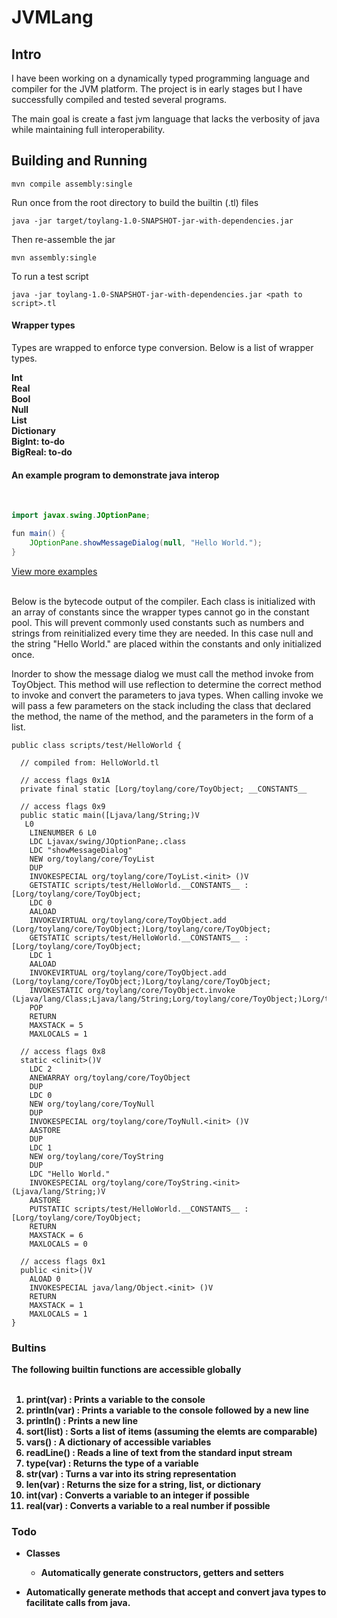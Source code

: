 # JVMLang

## Intro

I have been working on a dynamically typed programming language and compiler
for the JVM platform. The project is in early stages but I have successfully
compiled and tested several programs.

The main goal is create a fast jvm language that lacks the verbosity
of java while maintaining full interoperability.

## Building and Running

```
mvn compile assembly:single
```

Run once from the root directory to build the builtin (.tl) files

```
java -jar target/toylang-1.0-SNAPSHOT-jar-with-dependencies.jar
```

Then re-assemble the jar

```
mvn assembly:single
```

To run a test script

```
java -jar toylang-1.0-SNAPSHOT-jar-with-dependencies.jar <path to script>.tl
```

#### Wrapper types

Types are wrapped to enforce type conversion. Below is a list of wrapper types.

<b>
Int <br>
Real<br>
Bool<br>
Null<br>
List<br>
Dictionary<br>
BigInt: to-do <br>
BigReal: to-do <br>
</b>


#### An example program to demonstrate java interop 
<br>

``` Java
import javax.swing.JOptionPane;

fun main() {
    JOptionPane.showMessageDialog(null, "Hello World.");
}
```

[View more examples](https://github.com/BradleyWood/TlDemo)

<br>
Below is the bytecode output of the compiler. Each class is initialized with an array
of constants since the wrapper types cannot go in the constant pool. This will prevent
commonly used constants such as numbers and strings from reinitialized every time
they are needed. In this case null and the string "Hello World." are placed within the constants and
only initialized once.

Inorder to show the message dialog we must call the method invoke from ToyObject.
This method will use reflection to determine the correct method to invoke and convert
the parameters to java types. When calling invoke we will pass a few parameters on the stack
including the class that declared the method, the name of the method, and the parameters
in the form of a list.


```
public class scripts/test/HelloWorld {

  // compiled from: HelloWorld.tl

  // access flags 0x1A
  private final static [Lorg/toylang/core/ToyObject; __CONSTANTS__

  // access flags 0x9
  public static main([Ljava/lang/String;)V
   L0
    LINENUMBER 6 L0
    LDC Ljavax/swing/JOptionPane;.class
    LDC "showMessageDialog"
    NEW org/toylang/core/ToyList
    DUP
    INVOKESPECIAL org/toylang/core/ToyList.<init> ()V
    GETSTATIC scripts/test/HelloWorld.__CONSTANTS__ : [Lorg/toylang/core/ToyObject;
    LDC 0
    AALOAD
    INVOKEVIRTUAL org/toylang/core/ToyObject.add (Lorg/toylang/core/ToyObject;)Lorg/toylang/core/ToyObject;
    GETSTATIC scripts/test/HelloWorld.__CONSTANTS__ : [Lorg/toylang/core/ToyObject;
    LDC 1
    AALOAD
    INVOKEVIRTUAL org/toylang/core/ToyObject.add (Lorg/toylang/core/ToyObject;)Lorg/toylang/core/ToyObject;
    INVOKESTATIC org/toylang/core/ToyObject.invoke (Ljava/lang/Class;Ljava/lang/String;Lorg/toylang/core/ToyObject;)Lorg/toylang/core/ToyObject;
    POP
    RETURN
    MAXSTACK = 5
    MAXLOCALS = 1

  // access flags 0x8
  static <clinit>()V
    LDC 2
    ANEWARRAY org/toylang/core/ToyObject
    DUP
    LDC 0
    NEW org/toylang/core/ToyNull
    DUP
    INVOKESPECIAL org/toylang/core/ToyNull.<init> ()V
    AASTORE
    DUP
    LDC 1
    NEW org/toylang/core/ToyString
    DUP
    LDC "Hello World."
    INVOKESPECIAL org/toylang/core/ToyString.<init> (Ljava/lang/String;)V
    AASTORE
    PUTSTATIC scripts/test/HelloWorld.__CONSTANTS__ : [Lorg/toylang/core/ToyObject;
    RETURN
    MAXSTACK = 6
    MAXLOCALS = 0

  // access flags 0x1
  public <init>()V
    ALOAD 0
    INVOKESPECIAL java/lang/Object.<init> ()V
    RETURN
    MAXSTACK = 1
    MAXLOCALS = 1
}
```

### Bultins
<b>The following builtin functions are accessible globally<b><br><br>

 1. <b>print(var) : Prints a variable to the console</b><br>
 2. <b>println(var) : Prints a variable to the console followed by a new line</b><br>
 3. <b>println() : Prints a new line</b><br>
 4. <b>sort(list) : Sorts a list of items (assuming the elemts are comparable)</b><br>
 5. <b>vars() : A dictionary of accessible variables</b> <br>
 6. <b>readLine() : Reads a line of text from the standard input stream</b> <br>
 7. <b>type(var) : Returns the type of a variable</b> <br>
 8. <b>str(var) : Turns a var into its string representation</b> <br>
 9. <b>len(var) : Returns the size for a string, list, or dictionary</b> <br>
 9. <b>int(var) : Converts a variable to an integer if possible</b> <br>
 10. <b>real(var) : Converts a variable to a real number if possible</b> <br>

### Todo

- Classes
    - Automatically generate constructors, getters and setters

- Automatically generate methods that accept and convert java types
to facilitate calls from java.